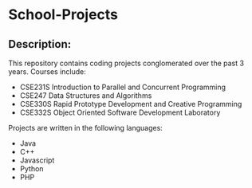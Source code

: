 # School-Projects

## Description:

This repository contains coding projects conglomerated over the past 3 years. Courses include:

  * CSE231S Introduction to Parallel and Concurrent Programming
  * CSE247 Data Structures and Algorithms
  * CSE330S Rapid Prototype Development and Creative Programming
  * CSE332S Object Oriented Software Development Laboratory

Projects are written in the following languages:
  * Java
  * C++
  * Javascript
  * Python
  * PHP


  
  
 
